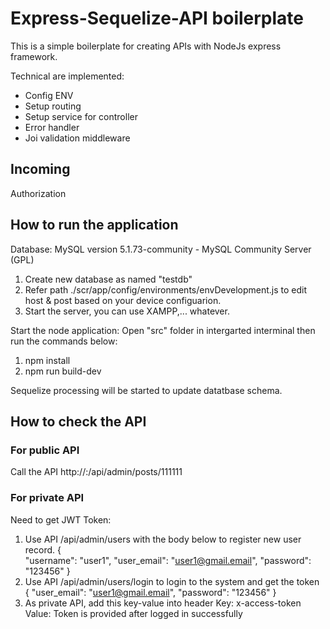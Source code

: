 # Express-Sequelize-API boilerplate
This is a simple boilerplate for creating APIs with NodeJs express framework.

Technical are implemented:
 - Config ENV
 - Setup routing
 - Setup service for controller
 - Error handler
 - Joi validation middleware

## Incoming
Authorization

## How to run the application

Database: MySQL version 5.1.73-community - MySQL Community Server (GPL)
 1) Create new database as named "testdb"
 2) Refer path ./scr/app/config/environments/envDevelopment.js to edit host & post based on your device configuarion.
 3) Start the server, you can use XAMPP,... whatever.

Start the node application: Open "src" folder in intergarted interminal then run the commands below:
 1) npm install
 2) npm run build-dev

Sequelize processing will be started to update datatbase schema.

## How to check the API

### For public API
Call the API<GET> http://<hostAddress>:<portNumber>/api/admin/posts/111111

### For private API

Need to get JWT Token:
 1) Use API /api/admin/users with the body below to register new user record.
    {  
        "username": "user1",
        "user_email": "user1@gmail.email",
        "password": "123456"
    }
 2) Use API /api/admin/users/login to login to the system and get the token
    {
        "user_email": "user1@gmail.email",
        "password": "123456"
    }
 3) As private API, add this key-value into header
    Key: x-access-token
    Value: Token is provided after logged in successfully

